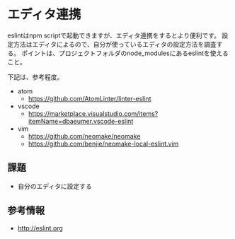 # エディタ連携

eslintはnpm scriptで起動できますが、エディタ連携をするとより便利です。
設定方法はエディタによるので、自分が使っているエディタの設定方法を調査する。
ポイントは、プロジェクトフォルダのnode_modulesにあるeslintを使えること。

下記は、参考程度。

- atom
  - https://github.com/AtomLinter/linter-eslint
- vscode
  - https://marketplace.visualstudio.com/items?itemName=dbaeumer.vscode-eslint
- vim 
  - https://github.com/neomake/neomake
  - https://github.com/benjie/neomake-local-eslint.vim

## 課題

- 自分のエディタに設定する

## 参考情報

- http://eslint.org
